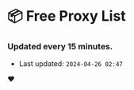 # :package: Free Proxy List
### Updated every 15 minutes.

- Last updated: `2024-04-26 02:47`

:heart:
